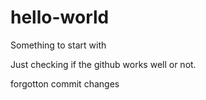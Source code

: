 # hello-world
Something to start with

Just checking if the github works well or not.


forgotton commit changes
